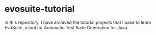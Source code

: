 # evosuite-tutorial
In this repository, I have archived the tutorial projects that I used to learn EvoSuite, a tool for Automatic Test Suite Generation for Java
